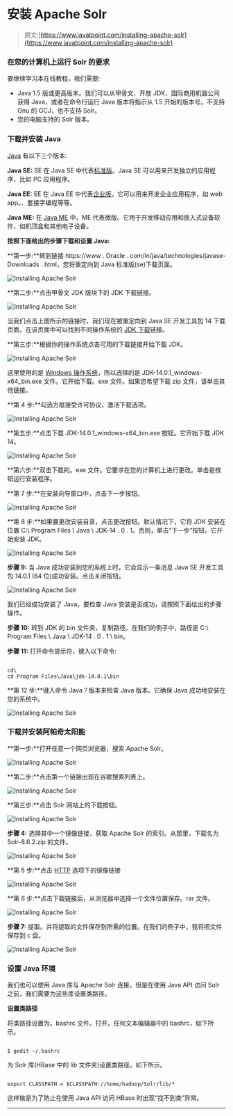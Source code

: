 # 安装 Apache Solr

> 原文:[https://www.javatpoint.com/installing-apache-solr](https://www.javatpoint.com/installing-apache-solr)

### 在您的计算机上运行 Solr 的要求

要继续学习本在线教程，我们需要:

*   Java 1.5 版或更高版本。我们可以从甲骨文、开放 JDK、国际商用机器公司获得 Java，或者在命令行运行 Java 版本将指示从 1.5 开始的版本号。不支持 Gnu 的 GCJ，也不支持 Solr。
*   您的电脑支持的 Solr 版本。

### 下载并安装 Java

[Java](https://www.javatpoint.com/java-tutorial) 有以下三个版本:

**Java SE:** SE 在 Java SE 中代表[标准版](https://www.javatpoint.com/java-se)。Java SE 可以用来开发独立的应用程序，比如 PC 应用程序。

**Java EE:** EE 在 Java EE 中代表[企业版](https://www.javatpoint.com/java-ee)。它可以用来开发企业应用程序，如 web app。、套接字编程等等。

**Java ME:** 在 [Java ME](https://www.javatpoint.com/java-me) 中，ME 代表微版。它用于开发移动应用和嵌入式设备软件，如机顶盒和其他电子设备。

**按照下面给出的步骤下载和设置 Java:**

**第一步:**转到链接 https://www . Oracle . com/in/java/technologies/javase-Downloads . html，您将重定向到 Java 标准版(se)下载页面。

![Installing Apache Solr](../Images/c0b395ea782921b1e3253ae08fbf6028.png)

**第二步:**点击甲骨文 JDK 版块下的 JDK 下载链接。

![Installing Apache Solr](../Images/938f86466a1e33c8b882c4c6eaabcb5c.png)

当我们点击上图所示的链接时，我们现在被重定向到 Java SE 开发工具包 14 下载页面，在该页面中可以找到不同操作系统的 [JDK 下载](https://www.javatpoint.com/jdk)链接。

**第三步:**根据你的操作系统点击可用的下载链接开始下载 JDK。

![Installing Apache Solr](../Images/0b58bc0265c1e6907e23a53ec12d5714.png)

这里使用的是 [Windows 操作系统](https://www.javatpoint.com/windows)，所以选择的是 JDK-14.0.1_windows-x64_bin.exe 文件。它开始下载。exe 文件。如果您希望下载 zip 文件，请单击其他链接。

**第 4 步:**勾选方框接受许可协议，激活下载选项。

![Installing Apache Solr](../Images/0483dfdc1074e3e4ca584f7ef3874f2f.png)

**第五步:**点击下载 JDK-14.0.1_windows-x64_bin.exe 按钮。它开始下载 JDK 14。

![Installing Apache Solr](../Images/c453409eca7a83860052951244b507dd.png)

**第六步:**双击下载的。exe 文件。它要求在您的计算机上进行更改。单击是按钮运行安装程序。

**第 7 步:**在安装向导窗口中，点击下一步按钮。

![Installing Apache Solr](../Images/6243943d84971da3c2263d7dd9540f19.png)

**第 8 步:**如果要更改安装目录，点击更改按钮。默认情况下，它将 JDK 安装在位置 C:\ Program Files \ Java \ JDK-14 . 0 . 1。否则，单击“下一步”按钮。它开始安装 JDK。

![Installing Apache Solr](../Images/258175950812d67823ea6688d254c849.png)

**步骤 9:** 当 Java 成功安装到您的系统上时，它会显示一条消息 Java SE 开发工具包 14.0.1 (64 位)成功安装。点击关闭按钮。

![Installing Apache Solr](../Images/ecf4b1afefcb7be7943b5e9a546b2cba.png)

我们已经成功安装了 Java。要检查 Java 安装是否成功，请按照下面给出的步骤操作。

**步骤 10:** 转到 JDK 的 bin 文件夹，复制路径。在我们的例子中，路径是 C:\ Program Files \ Java \ JDK-14 . 0 . 1 \ bin。

**步骤 11:** 打开命令提示符，键入以下命令:

```

cd\  
cd Program Files\Java\jdk-14.0.1\bin  

```

**第 12 步:**键入命令 Java？版本来检查 Java 版本。它确保 Java 成功地安装在您的系统中。

![Installing Apache Solr](../Images/4b8d907991976b464f5233cfa2707a2b.png)

### 下载并安装阿帕奇太阳能

**第一步:**打开任意一个网页浏览器，搜索 Apache Solr。

![Installing Apache Solr](../Images/7c848023097d6c7136a98a73681f9a1e.png)

**第二步:**点击第一个链接出现在谷歌搜索列表上。

![Installing Apache Solr](../Images/202f7beeb4b01ab3c82093884e0208e5.png)

**第三步:**点击 Solr 网站上的下载按钮。

![Installing Apache Solr](../Images/e3135f01690a125b01ba5facec7dc3dc.png)

**步骤 4:** 选择其中一个镜像链接，获取 Apache Solr 的索引。从那里，下载名为 Solr-8.6.2.zip 的文件。

![Installing Apache Solr](../Images/77944983f4e58415864f96f06adc1aa6.png)

**第 5 步:**点击 [HTTP](https://www.javatpoint.com/http) 选项下的镜像链接

![Installing Apache Solr](../Images/7402e2d8ac52cd48c039d7cd9b8e6850.png)

**第 6 步:**点击下载链接后，从浏览器中选择一个文件位置保存。rar 文件。

![Installing Apache Solr](../Images/db4ed8a82ae9d9eae342fcb9a441a12e.png)

**步骤 7:** 提取。并将提取的文件保存到所需的位置。在我们的例子中，我将把文件保存到 c 盘。

![Installing Apache Solr](../Images/2b51c668fdf4bdd4982a35159885485a.png)

### 设置 Java 环境

我们也可以使用 Java 库与 Apache Solr 连接，但是在使用 Java API 访问 Solr 之前，我们需要为这些库设置类路径。

**设置类路径**

将类路径设置为。bashrc 文件。打开。任何文本编辑器中的 bashrc，如下所示。

```

$ gedit ~/.bashrc

```

为 Solr 库(HBase 中的 lib 文件夹)设置类路径，如下所示。

```

export CLASSPATH = $CLASSPATH://home/hadoop/Solr/lib/*

```

这样做是为了防止在使用 Java API 访问 HBase 时出现“找不到类”异常。

* * *